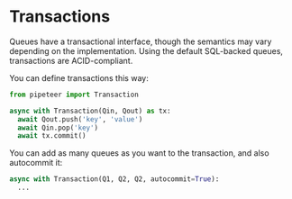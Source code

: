 # Transactions

Queues have a transactional interface, though the semantics may vary depending on the implementation. Using the default SQL-backed queues, transactions are ACID-compliant.

You can define transactions this way:

```python
from pipeteer import Transaction

async with Transaction(Qin, Qout) as tx:
  await Qout.push('key', 'value')
  await Qin.pop('key')
  await tx.commit()
```

You can add as many queues as you want to the transaction, and also autocommit it:

```python
async with Transaction(Q1, Q2, Q2, autocommit=True):
  ...
```